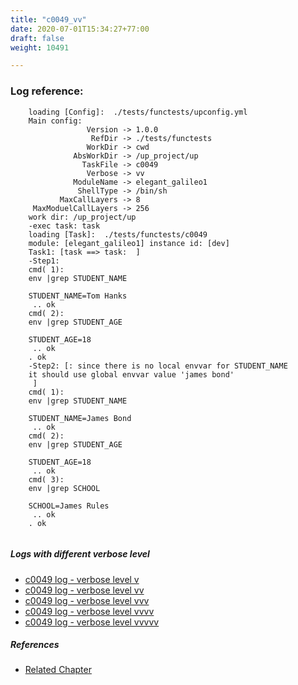 ```yaml
---
title: "c0049_vv"
date: 2020-07-01T15:34:27+77:00
draft: false
weight: 10491

---
```


### Log reference: <no value>

```
    loading [Config]:  ./tests/functests/upconfig.yml
    Main config:
                 Version -> 1.0.0
                  RefDir -> ./tests/functests
                 WorkDir -> cwd
              AbsWorkDir -> /up_project/up
                TaskFile -> c0049
                 Verbose -> vv
              ModuleName -> elegant_galileo1
               ShellType -> /bin/sh
           MaxCallLayers -> 8
     MaxModuelCallLayers -> 256
    work dir: /up_project/up
    -exec task: task
    loading [Task]:  ./tests/functests/c0049
    module: [elegant_galileo1] instance id: [dev]
    Task1: [task ==> task:  ]
    -Step1:
    cmd( 1):
    env |grep STUDENT_NAME
    
    STUDENT_NAME=Tom Hanks
     .. ok
    cmd( 2):
    env |grep STUDENT_AGE
    
    STUDENT_AGE=18
     .. ok
    . ok
    -Step2: [: since there is no local envvar for STUDENT_NAME
    it should use global envvar value 'james bond'
     ]
    cmd( 1):
    env |grep STUDENT_NAME
    
    STUDENT_NAME=James Bond
     .. ok
    cmd( 2):
    env |grep STUDENT_AGE
    
    STUDENT_AGE=18
     .. ok
    cmd( 3):
    env |grep SCHOOL
    
    SCHOOL=James Rules
     .. ok
    . ok
    
```

##### Logs with different verbose level
* [c0049 log - verbose level v](../../logs/c0049_v)
* [c0049 log - verbose level vv](../../logs/c0049_vv)
* [c0049 log - verbose level vvv](../../logs/c0049_vvv)
* [c0049 log - verbose level vvvv](../../logs/c0049_vvvv)
* [c0049 log - verbose level vvvvv](../../logs/c0049_vvvvv)

##### References
* [Related Chapter](../../env-vars/c0049)
